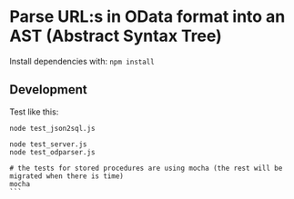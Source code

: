 Parse URL:s in OData format into an AST (Abstract Syntax Tree)
=============================================================

Install dependencies with: `npm install`

Development
-----------

Test like this:

````
node test_json2sql.js

node test_server.js
node test_odparser.js

# the tests for stored procedures are using mocha (the rest will be migrated when there is time)
mocha
```
